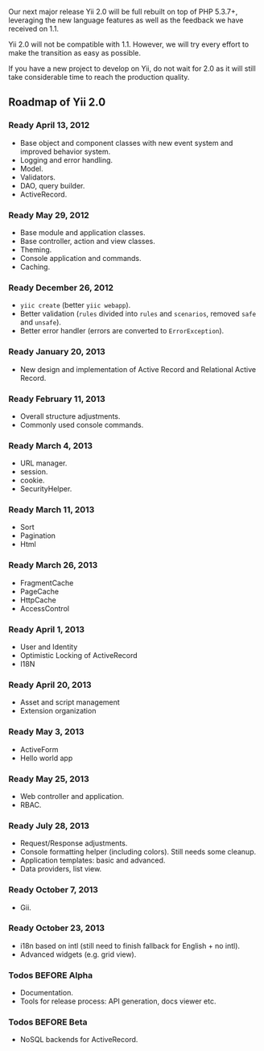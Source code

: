 Our next major release Yii 2.0 will be full rebuilt on top of PHP 5.3.7+, leveraging the new language features as well as the feedback we have received on 1.1.

Yii 2.0 will not be compatible with 1.1. However, we will try every effort to make the transition as easy as possible.

If you have a new project to develop on Yii, do not wait for 2.0 as it will still take considerable time to reach the production quality.

## Roadmap of Yii 2.0

### Ready April 13, 2012

- Base object and component classes with new event system and improved behavior system.
- Logging and error handling.
- Model.
- Validators.
- DAO, query builder.
- ActiveRecord.

### Ready May 29, 2012

- Base module and application classes.
- Base controller, action and view classes.
- Theming.
- Console application and commands.
- Caching.

### Ready December 26, 2012

- `yiic create` (better `yiic webapp`).
- Better validation (`rules` divided into `rules` and `scenarios`, removed `safe` and `unsafe`).
- Better error handler (errors are converted to `ErrorException`).

### Ready January 20, 2013

- New design and implementation of Active Record and Relational Active Record.

### Ready February 11, 2013

- Overall structure adjustments.
- Commonly used console commands.

### Ready March 4, 2013

- URL manager.
- session.
- cookie.
- SecurityHelper.

### Ready March 11, 2013

- Sort
- Pagination
- Html

### Ready March 26, 2013

- FragmentCache
- PageCache
- HttpCache
- AccessControl

### Ready April 1, 2013

- User and Identity
- Optimistic Locking of ActiveRecord
- I18N

### Ready April 20, 2013

- Asset and script management
- Extension organization

### Ready May 3, 2013
 
 - ActiveForm
 - Hello world app

### Ready May 25, 2013

- Web controller and application.
- RBAC.

### Ready July 28, 2013

- Request/Response adjustments.
- Console formatting helper (including colors). Still needs some cleanup.
- Application templates: basic and advanced.
- Data providers, list view.


### Ready October 7, 2013

- Gii.

### Ready October 23, 2013

- i18n based on intl (still need to finish fallback for English + no intl).
- Advanced widgets (e.g. grid view).

### Todos BEFORE Alpha

- Documentation.
- Tools for release process: API generation, docs viewer etc.

### Todos BEFORE Beta

- NoSQL backends for ActiveRecord.